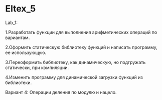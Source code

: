 # Eltex_5
Lab_1:

1.Разработать функции для выполнения арифметических операций по вариантам.

2.Оформить статическую библиотеку функций и написать программу, ее использующую.

3.Переоформить библиотеку, как динамическую, но подгружать статически, при компиляции.

4.Изменить программу для динамической загрузки функций из библиотеки.

Вариант 4: Операции деления по модулю и нацело.
